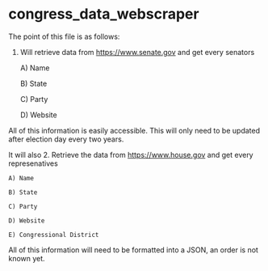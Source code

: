 # congress_data_webscraper

The point of this file is as follows:
1. Will retrieve data from https://www.senate.gov and get every senators

    A) Name

    B) State

    C) Party

    D) Website

All of this information is easily accessible. This will only need to be updated after election day every two years.

It will also
2. Retrieve the data from https://www.house.gov and get every represenatives

    A) Name

    B) State

    C) Party

    D) Website
 
    E) Congressional District

All of this information will need to be formatted into a JSON, an order is not known yet.
